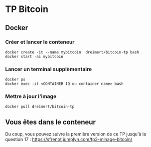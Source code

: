 # TP Bitcoin

## Docker

### Créer et lancer le conteneur

    docker create -it --name mybitcoin  dreimert/bitcoin-tp bash
    docker start -ai mybitcoin
    
### Lancer un terminal supplèmentaire

    docker ps
    docker exec -it <CONTAINER ID ou container name> bash
    
### Mettre à jour l'image

    docker pull dreimert/bitcoin-tp

## Vous êtes dans le conteneur

Du coup, vous pouvez suivre la première version de ce TP jusqu'à la question 17 : https://sfrenot.jumplyn.com/tp3-minage-bitcoin/
